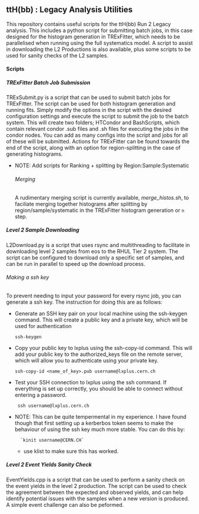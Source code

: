 ## ttH(bb) : Legacy Analysis Utilities


This repository contains useful scripts for the ttH(bb) Run 2 Legacy analysis. This includes a python script for submitting batch jobs, in this case designed for the histogram generation
in TRExFitter, which needs to be parallelised when running using the full systematics model. A script to assist in downloading the L2 Productions is also available, plus some scripts to be used for sanity checks of the L2 samples.

#### Scripts

##### TRExFitter Batch Job Submission
TRExSubmit.py is a script that can be used to submit batch jobs for TRExFitter. The script can be used for both histogram generation and running fits. Simply modify the options in the script with the desired configuration settings and execute the script to submit the job to the batch system. This will create two folders; HTCondor and BashScripts, which contain relevant condor .sub files and .sh files for executing the jobs in the condor nodes. You can add as many configs into the script and jobs for all of these will be submitted. Actions for TRExFitter can be found towards the end of the script, along with an option for region-splitting in the case of generating histograms.

- NOTE: Add scripts for Ranking + splitting by Region:Sample:Systematic

    ###### Merging
    A rudimentary merging script is currently available, *merge_histos.sh*, to faciliate merging together   histograms after splitting by region/sample/systematic in the TRExFitter histogram generation or `n` step.

##### Level 2 Sample Downloading
L2Download.py is a script that uses rsync and multithreading to facilitate in downloading level 2 samples from eos to the RHUL Tier 2 system. The script can be configured to download only a specific set of samples, and can be run in parallel to speed up the download process.

###### Making a ssh key
To prevent needing to input your password for every rsync job, you can generate a ssh key. The instruction for doing this are as follows:

- Generate an SSH key pair on your local machine using the ssh-keygen command. This will create a public key and a private key, which will be used for authentication

     `ssh-keygen`

- Copy your public key to lxplus using the ssh-copy-id command. This will add your public key to the authorized_keys file on the remote server, which will allow you to authenticate using your private key.

    `ssh-copy-id <name_of_key>.pub username@lxplus.cern.ch`


- Test your SSH connection to lxplus using the ssh command. If everything is set up correctly, you should be able to connect without entering a password.

    ` ssh username@lxplus.cern.ch`


- NOTE: This can be quite tempermental in my experience. I have found though that first setting up a kerberbos token seems to make the behaviour of using the ssh key much more stable. You can do this by:

        `kinit username@CERN.CH`

    - use klist to make sure this has worked.

##### Level 2 Event Yields Sanity Check
EventYields.cpp is a script that can be used to perform a sanity check on the event yields in the level 2 production. The script can be used to check the agreement between the expected and observed yields, and can help identify potential issues with the samples when a new version is produced. A simple event challenge can also be peformed.







